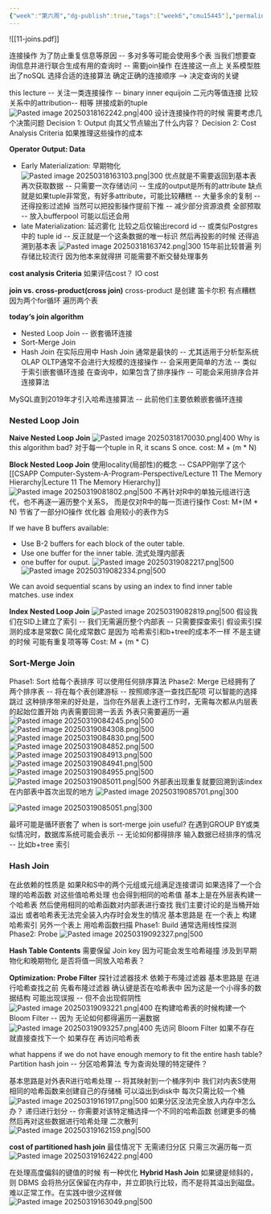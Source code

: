 ```yaml
---
{"week":"第六周","dg-publish":true,"tags":["week6","cmu15445"],"permalink":"/DataBase Systems/CMU 15-445：Database Systems/Lecture 11 Join Algorithms/","dgPassFrontmatter":true,"noteIcon":"","created":"2025-03-09T14:58:49.467+08:00","updated":"2025-04-19T09:54:55.332+08:00"}
---
```



![[11-joins.pdf]]

连接操作
为了防止重复信息等原因 -- 多对多等可能会使用多个表
当我们想要查询信息并进行联合生成有用的查询时 -- 需要join操作
在连接这一点上 关系模型胜出了noSQL
选择合适的连接算法  确定正确的连接顺序 --> 决定查询的关键

this lecture -- 关注一类连接操作 -- binary inner equijoin 二元内等值连接
比较关系中的attribution-- 相等 拼接成新的tuple
![Pasted image 20250318162242.png|400](/img/user/accessory/Pasted%20image%2020250318162242.png)
设计连接操作符的时候 需要考虑几个决策问题
Decision 1: Output
向其父节点输出了什么内容？
Decision 2: Cost Analysis Criteria
如果推理这些操作的成本

**Operator Output: Data**
- Early Materialization: 早期物化
	![Pasted image 20250318163103.png|300](/img/user/accessory/Pasted%20image%2020250318163103.png)
	优点就是不需要返回到基本表再次获取数据  -- 只需要一次存储访问 -- 生成的output是所有的attribute
	缺点就是如果tuple非常宽，有好多attribute，可能比较糟糕 -- 大量多余的复制 -- 还得投影过滤掉
	当然可以把投影操作提前下推 -- 减少部分资源浪费
	全部预取 -- 放入bufferpool  可能以后还会用
 - late Materialization: 延迟雾化
	 比较之后仅输出record id -- 或类似Postgres中的 tuple id -- 反正就是一个这条数据的唯一标识
	 然后再投影的时候 还得追溯到基本表
	 ![Pasted image 20250318163742.png|300](/img/user/accessory/Pasted%20image%2020250318163742.png)
	 15年前比较普遍
	 列存储比较流行  因为他本来就得拼
	 可能需要不断交替处理事务

**cost analysis Criteria**
如果评估cost？
IO cost

**join vs. cross-product(cross join)**
cross-product 是创建 笛卡尔积
有点糟糕
因为两个for循环 遍历两个表 

**today‘s join algorithm**
- Nested Loop Join  -- 嵌套循环连接
- Sort-Merge Join
- Hash Join
在实际应用中  Hash Join 通常是最快的 -- 尤其适用于分析型系统OLAP
OLTP通常不会进行大规模的连接操作 -- 会采用更简单的方法 -- 类似于索引嵌套循环连接
在查询中，如果包含了排序操作 -- 可能会采用排序合并连接算法

MySQL直到2019年才引入哈希连接算法 -- 此前他们主要依赖嵌套循环连接

### Nested Loop Join
**Naive Nested Loop Join**
![Pasted image 20250318170030.png|400](/img/user/accessory/Pasted%20image%2020250318170030.png)
Why is this algorithm bad?
对于每一个tuple in R, it scans S once.
cost: M + (m * N)

**Block Nested Loop Join**
使用locality(局部性)的概念  -- CSAPP刚学了这个[[CSAPP Computer-System-A-Program-Perspective/Lecture 11 The Memory Hierarchy\|Lecture 11 The Memory Hierarchy]]
![Pasted image 20250319081802.png|500](/img/user/accessory/Pasted%20image%2020250319081802.png)
不再针对R中的单独元组进行迭代，也不再逐一遍历整个关系S， 而是仅对R中的每一页进行操作
Cost: M+(M * N)
节省了一部分IO操作
优化器 会用较小的表作为S

If we have B buffers available:
- Use B-2 buffers for each block of the outer table.
- Use one buffer for the inner table.  流式处理内部表
- one buffer for ouput.
![Pasted image 20250319082217.png|500](/img/user/accessory/Pasted%20image%2020250319082217.png)
![Pasted image 20250319082334.png|500](/img/user/accessory/Pasted%20image%2020250319082334.png)

We can avoid sequential scans by using an index to find inner table matches.
use index

**Index Nested Loop Join**
![Pasted image 20250319082819.png|500](/img/user/accessory/Pasted%20image%2020250319082819.png)
假设我们在SID上建立了索引 -- 我们无需遍历整个内部表 -- 只需要探查索引
假设索引探测的成本是常数C
简化成常数C 是因为 哈希索引和b+tree的成本不一样     不是主键的时候  可能有重复项等等
Cost: M + (m * C)

### Sort-Merge Join
Phase1: Sort
给每个表排序
可以使用任何排序算法
Phase2: Merge
已经拥有了两个排序表 -- 将在每个表创建游标 -- 按照顺序逐一查找匹配项
可以智能的选择跳过
这种排序带来的好处是，当你在外层表上逐行工作时，无需每次都从内层表的起始位置开始
内表需要回溯一丢丢  外表只需要遍历一遍
![Pasted image 20250319084245.png|500](/img/user/accessory/Pasted%20image%2020250319084245.png)
![Pasted image 20250319084308.png|500](/img/user/accessory/Pasted%20image%2020250319084308.png)
![Pasted image 20250319084830.png|500](/img/user/accessory/Pasted%20image%2020250319084830.png)
![Pasted image 20250319084852.png|500](/img/user/accessory/Pasted%20image%2020250319084852.png)
![Pasted image 20250319084913.png|500](/img/user/accessory/Pasted%20image%2020250319084913.png)
![Pasted image 20250319084941.png|500](/img/user/accessory/Pasted%20image%2020250319084941.png)
![Pasted image 20250319084955.png|500](/img/user/accessory/Pasted%20image%2020250319084955.png)
![Pasted image 20250319085011.png|500](/img/user/accessory/Pasted%20image%2020250319085011.png)
外部表出现重复就要回溯到该index在内部表中首次出现的地方
![Pasted image 20250319085701.png|300](/img/user/accessory/Pasted%20image%2020250319085701.png)

![Pasted image 20250319085051.png|300](/img/user/accessory/Pasted%20image%2020250319085051.png)

最坏可能是循环嵌套了
when is sort-merge join useful?
在遇到GROUP BY或类似情况时，数据库系统可能会表示 -- 无论如何都得排序
输入数据已经排序的情况 -- 比如b+tree 索引

### Hash Join
在此依赖的性质是  如果R和S中的两个元组或元组满足连接谓词 如果选择了一个合理的哈希函数 对这些值哈希处理 也会得到相同的哈希值
基本上是在外层表构建一个哈希表  然后使用相同的哈希函数对内部表进行查找
我们主要讨论的是当桶开始溢出 或者哈希表无法完全装入内存时会发生的情况
基本思路是  在一个表上 构建哈希索引  另外一个表上 用哈希函数扫描
Phase1: Build
通常选用线性探测
Phase2: Probe
![Pasted image 20250319092327.png|500](/img/user/accessory/Pasted%20image%2020250319092327.png)

**Hash Table Contents**
需要保留 Join key  因为可能会发生哈希碰撞
涉及到早期物化和晚期物化  是否将值一同放入哈希表？

**Optimization: Probe Filter**
探针过滤器技术
依赖于布隆过滤器
基本思路是  在进行哈希查找之前  先看布隆过滤器 确认键是否在哈希表中 因为这是一个小得多的数据结构
可能出现误报 -- 但不会出现假阴性
![Pasted image 20250319093221.png|400](/img/user/accessory/Pasted%20image%2020250319093221.png)
在构建哈希表的时候构建一个Bloom Filter -- 因为 无论如何都得遍历一遍数据
![Pasted image 20250319093257.png|400](/img/user/accessory/Pasted%20image%2020250319093257.png)
先访问 Bloom Filter
如果不存在 就直接查找下一个
如果存在 再访问哈希表

what happens if we do not have enough memory to fit the entire hash table?
Partition hash join -- 分区哈希算法
专为查询处理的特定硬件？

基本思路是对外表R进行哈希处理 -- 将其映射到一个桶序列中
我们对内表S使用相同的哈希函数来创建自己的存储桶
可以溢出到disk中
每次只需比较一个桶
![Pasted image 20250319161917.png|500](/img/user/accessory/Pasted%20image%2020250319161917.png)
如果分区没法完全放入内存中怎么办？
递归进行划分 -- 你需要对该特定桶选择一个不同的哈希函数  创建更多的桶 然后再对这些数据进行哈希处理   二次散列
![Pasted image 20250319162159.png|500](/img/user/accessory/Pasted%20image%2020250319162159.png)

**cost of partitioned hash join**
最佳情况下 无需递归分区  只需三次遍历每一页
![Pasted image 20250319162422.png|400](/img/user/accessory/Pasted%20image%2020250319162422.png)


在处理高度偏斜的键值的时候 有一种优化
**Hybrid Hash Join**
如果键是倾斜的，则 DBMS 会将热分区保留在内存中，并立即执行比较，而不是将其溢出到磁盘。
难以正常工作。在实践中很少这样做
![Pasted image 20250319163049.png|500](/img/user/accessory/Pasted%20image%2020250319163049.png)

